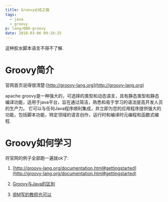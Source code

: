 ```yaml
---
title: Groovy必经之路
tags:
  - java
  - groovy
p: lang/000-groovy
date: 2018-03-06 09:18:25
---
```

这种胶水脚本语言不得不了解.
# Groovy简介
官网首页说得很清楚:[http://groovy-lang.org](http://groovy-lang.org)

apache groovy是一种强大的，可选择的类型和动态语言，具有静态类型和静态编译功能，适用于java平台，旨在通过简洁，熟悉和易于学习的语法提高开发人员的生产力。
它可以与任何Java程序顺利集成，并立即为您的应用程序提供强大的功能，包括脚本功能，特定领域的语言创作，运行时和编译时元编程和函数式编程.
# Groovy如何学习
将官网的例子全部跑一遍就ok了:
1. [http://groovy-lang.org/documentation.html#gettingstarted](http://groovy-lang.org/documentation.html#gettingstarted)

2. [Groovy与Java的区别](http://groovy-lang.org/differences.html)
3. [IBM写的教程也可以](https://www.ibm.com/developerworks/cn/education/java/j-groovy/j-groovy.html)

